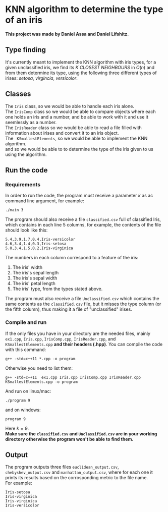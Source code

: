 # KNN algorithm to determine the type of an iris

**This project was made by Daniel Assa and Daniel Lifshitz.**
## Type finding
It's currently meant to implement the KNN algorithm with iris types, for a given unclassified iris, we find its *K CLOSEST NEIGHBOURS* in $O\left(n\right)$ and from them determine its type,
using the following three different types of irises: *setosa*, *virgincia*, *versicolor*. 
## Classes
 The ```Iris``` class, so we would be able to handle each iris alone.  
The ```IrisComp``` class so we would be able to compare objects where each one holds an iris and a number, and be able to work with it and use it seemlessly as a number.  
The ```IrisReader``` class so we would be able to read a file filled with information about irises and convert it to an iris object.  
The ``` KSmallestElements```, so we would be able to implement the KNN algorithm.  
and so we would be able to to determine the type of the iris given to us using the algorithm. 
## Run the code
### Requirements
In order to run the code, the program must receive a parameter $k$ as ac command line argument, for example:
```
./main 3
```

The program should also receive a file ```classified.csv``` full of classified Iris, which contains in each line $5$ columns, for example, the contents of the file should look like this:  
```
5.4,3.9,1.7,0.4,Iris-versicolor
4.6,3.4,1.4,0.3,Iris-setosa
5.0,3.4,1.5,0.2,Iris-virginica
```
The numbers in each column correspond to a feature of the iris:
1. The iris' width
2. The iris's sepal length
3. The iris's sepal width
4. The iris' petal length
5. The iris' type, from the types stated above.  
  
  
The program must also receive a file ```Unclassified.csv``` which contains the same contents as the ```classified.csv``` file, but it misses the type column (or the fifth column), thus making it a file of "unclassified" irises.  
### Compile and run
If the only files you have in your directory are the needed files, mainly ```ex1.cpp```, ```Iris.cpp```, ```IrisComp.cpp```, ```IrisReader.cpp```, and  ```KSmallestElements.cpp``` **and their headers (.hpp)**.
You can compile the code with this command:  
```
g++ -std=c++11 *.cpp -o program
```
Otherwise you need to list them:
```
g++ -std=c++11  ex1.cpp Iris.cpp IrisComp.cpp IrisReader.cpp KSmallestElements.cpp -o program
```
And run on linux/mac: 
```
./program 9
```
and on windows:
```
program 9
```
Here $k=9$.  
**Make sure the ```classified.csv``` and ```Unclassified.csv``` are in your working directory otherwise the program won't be able to find them.**

## Output
The program outputs three files ```euclidean_output.csv```, ```chebyshev_output.csv``` and ```manhattan_output.csv```, where for each one it prints its results based on the corrosponding metric to the file name.  
For example: 
```
Iris-setosa
Iris-virginica
Iris-virginica
Iris-versicolor
```




